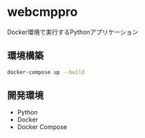 # webcmppro

Docker環境で実行するPythonアプリケーション

## 環境構築

```bash
docker-compose up --build
```

## 開発環境

- Python
- Docker
- Docker Compose
